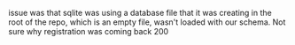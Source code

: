 issue was that sqlite was using a database file that it was creating in the root of the repo, which is an empty file, wasn't loaded with our schema. Not sure why registration was coming back 200